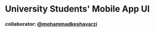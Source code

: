 # University Students' Mobile App UI
### collaborator: <a href="https://github.com/mohammadkeshavarzi">@mohammadkeshavarzi</a>

